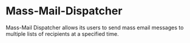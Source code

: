 # Mass-Mail-Dispatcher
Mass-Mail Dispatcher allows its users to send mass email messages to multiple lists of recipients at a specified time.

